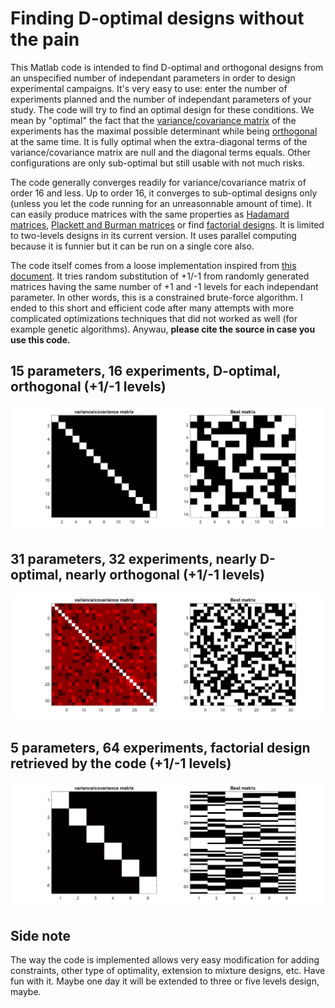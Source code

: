 # Finding D-optimal designs without the pain

This Matlab code is intended to find D-optimal and orthogonal designs from an unspecified number of independant parameters in order to design experimental campaigns. It's very easy to use: enter the number of experiments planned and the number of independant parameters of your study. The code will try to find an optimal design for these conditions. We mean by "optimal" the fact that the [variance/covariance matrix](https://en.wikipedia.org/wiki/Covariance_matrix) of the experiments has the maximal possible determinant while being [orthogonal](https://en.wikipedia.org/wiki/Orthogonal_matrix) at the same time. It is fully optimal when the extra-diagonal terms of the variance/covariance matrix are null and the diagonal terms equals. Other configurations are only sub-optimal but still usable with not much risks.

The code generally converges readily for variance/covariance matrix of order 16 and less. Up to order 16, it converges to sub-optimal designs only (unless you let the code running for an unreasonnable amount of time). It can easily produce matrices with the same properties as [Hadamard matrices](https://en.wikipedia.org/wiki/Hadamard_matrix), [Plackett and Burman matrices](https://en.wikipedia.org/wiki/Plackett%E2%80%93Burman_design) or find [factorial designs](https://en.wikipedia.org/wiki/Factorial_experiment). It is limited to two-levels designs in its current version. It uses parallel computing because it is funnier but it can be run on a single core also.

The code itself comes from a loose implementation inspired from [this document](Triefenbach%20(2008)%20The%20D-Optimal%20Approach%20and%20Its%20Implementation%20As%20a%20Computer%20Algorithm.pdf). It tries random substitution of +1/-1 from randomly generated matrices having the same number of +1 and -1 levels for each independant parameter. In other words, this is a constrained brute-force algorithm. I ended to this short and efficient code after many attempts with more complicated optimizations techniques that did not worked as well (for example genetic algorithms). Anywau, **please cite the source in case you use this code.**

## 15 parameters, 16 experiments, D-optimal, orthogonal (+1/-1 levels)
![](Pictures/Figure_converged.png)

## 31 parameters, 32 experiments, nearly D-optimal, nearly orthogonal (+1/-1 levels)
![](Pictures/Figure_incomplete.png)

## 5 parameters, 64 experiments, factorial design retrieved by the code (+1/-1 levels)
![](Pictures/Figure_factorial.png)

## Side note
The way the code is implemented allows very easy modification for adding constraints, other type of optimality, extension to mixture designs, etc. Have fun with it. Maybe one day it will be extended to three or five levels design, maybe.
